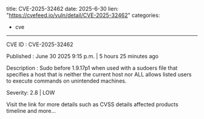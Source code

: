 
title: CVE-2025-32462
date: 2025-6-30
lien: "https://cvefeed.io/vuln/detail/CVE-2025-32462"
categories:
  - cve
---

CVE ID : CVE-2025-32462

Published :  June 30
2025
9:15 p.m. | 5 hours
25 minutes ago

Description : Sudo before 1.9.17p1
when used with a sudoers file that specifies a host that is neither the current host nor ALL
allows listed users to execute commands on unintended machines.

Severity: 2.8 | LOW

Visit the link for more details
such as CVSS details
affected products
timeline
and more...
